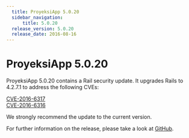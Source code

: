 ```yaml
---
  title: ProyeksiApp 5.0.20
  sidebar_navigation:
      title: 5.0.20
  release_version: 5.0.20
  release_date: 2016-08-16
---
```



# ProyeksiApp 5.0.20

ProyeksiApp 5.0.20 contains a Rail security update. It upgrades Rails to
4.2.7.1 to address the following
CVEs:

[CVE-2016-6317](https://groups.google.com/forum/#!topic/ruby-security-ann/WccgKSKiPZA)  
[CVE-2016-6316](https://groups.google.com/forum/#!topic/ruby-security-ann/8B2iV2tPRSE)

We strongly recommend the update to the current version.

For further information on the release, please take a look at
[GitHub](https://github.com/opf/proyeksiapp/tree/v5.0.20).


